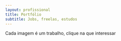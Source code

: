 ```yaml
---
layout: profissional
title: Portfólio
subtitle: Jobs, freelas, estudos
---
```


Cada imagem é um trabalho, clique na que interessar
